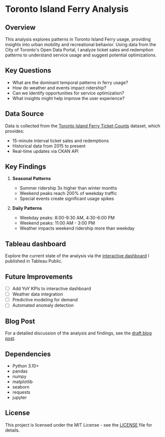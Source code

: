 # Toronto Island Ferry Analysis

## Overview
This analysis explores patterns in Toronto Island Ferry usage, providing insights into urban mobility and recreational behavior. Using data from the City of Toronto's Open Data Portal, I analyze ticket sales and redemption patterns to understand service usage and suggest potential optimizations.

## Key Questions
- What are the dominant temporal patterns in ferry usage?
- How do weather and events impact ridership?
- Can we identify opportunities for service optimization?
- What insights might help improve the user experience?

## Data Source
Data is collected from the [Toronto Island Ferry Ticket Counts](https://open.toronto.ca/dataset/toronto-island-ferry-ticket-counts/) dataset, which provides:
- 15-minute interval ticket sales and redemptions
- Historical data from 2015 to present
- Real-time updates via CKAN API

## Key Findings
1. **Seasonal Patterns**
   - Summer ridership 3x higher than winter months
   - Weekend peaks reach 200% of weekday traffic
   - Special events create significant usage spikes

2. **Daily Patterns**
   - Weekday peaks: 8:00-9:30 AM, 4:30-6:00 PM
   - Weekend peaks: 11:00 AM - 3:00 PM
   - Weather impacts weekend ridership more than weekday
<!-- 
## Repository Structure
```
ferry-analysis/
├── notebooks/
│   ├── 01_data_collection.ipynb
│   ├── 02_exploratory_analysis.ipynb
│   └── 03_pattern_analysis.ipynb
├── src/
│   ├── data_collection.py
│   └── analysis_utils.py
├── data/
│   └── processed/
├── writeups/
│   └── blog.md
│   └── portfolio-entry.md
├── requirements.txt
└── README.md
```

## Technical Implementation
- Python pipeline for API data collection
- Pandas for time series analysis
- Statistical analysis of usage patterns
- Visualization using Matplotlib/Seaborn

## Getting Started
1. Install requirements:
   ```bash
   pip install -r requirements.txt
   ```
2. Run Jupyter notebooks in order:
   ```bash
   jupyter notebook notebooks/01_data_collection.ipynb
   ``` -->

## Tableau dashboard
Explore the current state of the analysis via the [interactive dashboard](https://public.tableau.com/app/profile/tsbarr/viz/TorontoFerryTicketSales_17206436740190/TorontoIslandFerry) I published in Tableau Public.

## Future Improvements
- [ ] Add YoY KPIs to interactive dashboard
- [ ] Weather data integration
- [ ] Predictive modeling for demand
- [ ] Automated anomaly detection

## Blog Post
For a detailed discussion of the analysis and findings, see the [draft blog post](./writeups/blog.md).

## Dependencies
- Python 3.10+
- pandas
- numpy
- matplotlib
- seaborn
- requests
- jupyter

## License
This project is licensed under the MIT License - see the [LICENSE](LICENSE) file for details.
